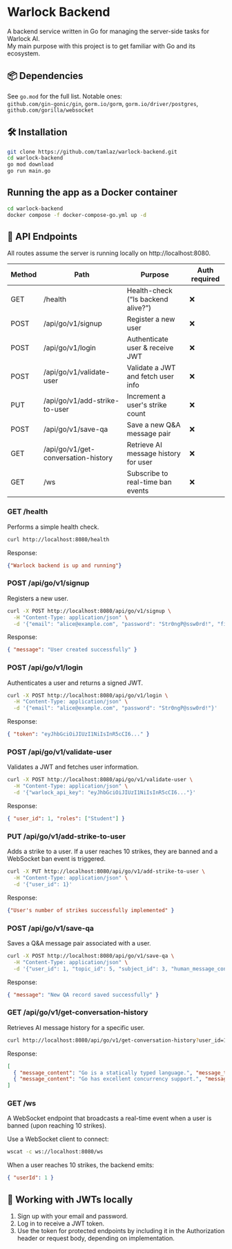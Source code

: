 # Warlock Backend

A backend service written in Go for managing the server-side tasks for Warlock AI.  
My main purpose with this project is to get familiar with Go and its ecosystem.

## 📦 Dependencies

See `go.mod` for the full list. Notable ones:  
`github.com/gin-gonic/gin`, `gorm.io/gorm`, `gorm.io/driver/postgres`, `github.com/gorilla/websocket`

## 🛠️ Installation

```bash
git clone https://github.com/tamlaz/warlock-backend.git  
cd warlock-backend  
go mod download  
go run main.go
```

## Running the app as a Docker container
```bash
cd warlock-backend
docker compose -f docker-compose-go.yml up -d
```

## 📡 API Endpoints

All routes assume the server is running locally on http://localhost:8080.

| Method | Path                                  | Purpose                               | Auth required |
|--------|---------------------------------------|---------------------------------------|---------------|
| GET    | /health                               | Health-check (“Is backend alive?”)    | ❌            |
| POST   | /api/go/v1/signup                     | Register a new user                   | ❌            |
| POST   | /api/go/v1/login                      | Authenticate user & receive JWT       | ❌            |
| POST   | /api/go/v1/validate-user              | Validate a JWT and fetch user info    | ❌            |
| PUT    | /api/go/v1/add-strike-to-user         | Increment a user's strike count       | ❌            |
| POST   | /api/go/v1/save-qa                    | Save a new Q&A message pair           | ❌            |
| GET    | /api/go/v1/get-conversation-history   | Retrieve AI message history for user  | ❌            |
| GET    | /ws                                   | Subscribe to real-time ban events     | ❌            |

### GET /health

Performs a simple health check.

```bash
curl http://localhost:8080/health
```

Response:

```json
{"Warlock backend is up and running"}
```

### POST /api/go/v1/signup

Registers a new user.

```bash
curl -X POST http://localhost:8080/api/go/v1/signup \
  -H "Content-Type: application/json" \
  -d '{"email": "alice@example.com", "password": "Str0ngP@ssw0rd!", "firstName": "Alice", "lastName": "Wonder"}'
```

Response:

```json
{ "message": "User created successfully" }
```

### POST /api/go/v1/login

Authenticates a user and returns a signed JWT.

```bash
curl -X POST http://localhost:8080/api/go/v1/login \
  -H "Content-Type: application/json" \
  -d '{"email": "alice@example.com", "password": "Str0ngP@ssw0rd!"}'
```

Response:

```json
{ "token": "eyJhbGciOiJIUzI1NiIsInR5cCI6..." }
```

### POST /api/go/v1/validate-user

Validates a JWT and fetches user information.

```bash
curl -X POST http://localhost:8080/api/go/v1/validate-user \
  -H "Content-Type: application/json" \
  -d '{"warlock_api_key": "eyJhbGciOiJIUzI1NiIsInR5cCI6..."}'
```

Response:

```json
{ "user_id": 1, "roles": ["Student"] }
```

### PUT /api/go/v1/add-strike-to-user

Adds a strike to a user. If a user reaches 10 strikes, they are banned and a WebSocket ban event is triggered.

```bash
curl -X PUT http://localhost:8080/api/go/v1/add-strike-to-user \
  -H "Content-Type: application/json" \
  -d '{"user_id": 1}'
```

Response:

```json
{"User's number of strikes successfully implemented" }
```

### POST /api/go/v1/save-qa

Saves a Q&A message pair associated with a user.

```bash
curl -X POST http://localhost:8080/api/go/v1/save-qa \
  -H "Content-Type: application/json" \
  -d '{"user_id": 1, "topic_id": 5, "subject_id": 3, "human_message_content": "What is Go?", "ai_message_content": "Go is a statically typed language."}'
```

Response:

```json
{ "message": "New QA record saved successfully" }
```

### GET /api/go/v1/get-conversation-history

Retrieves AI message history for a specific user.

```bash
curl http://localhost:8080/api/go/v1/get-conversation-history?user_id=1
```

Response:

```json
[
  { "message_content": "Go is a statically typed language.", "message_type": "AI" },
  { "message_content": "Go has excellent concurrency support.", "message_type": "AI" }
]
```

### GET /ws

A WebSocket endpoint that broadcasts a real-time event when a user is banned (upon reaching 10 strikes).

Use a WebSocket client to connect:

```bash
wscat -c ws://localhost:8080/ws
```

When a user reaches 10 strikes, the backend emits:

```json
{ "userId": 1 }
```

## 🔐 Working with JWTs locally

1. Sign up with your email and password.  
2. Log in to receive a JWT token.  
3. Use the token for protected endpoints by including it in the Authorization header or request body, depending on implementation.
